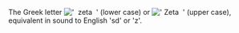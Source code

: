 The Greek letter
!['  zeta  '](../dictionary/equation_images/2334.1..png) (lower case) or
![' Zeta  '](../dictionary/equation_images/2334.2..png) (upper case),
equivalent in sound to English 'sd' or 'z'.
